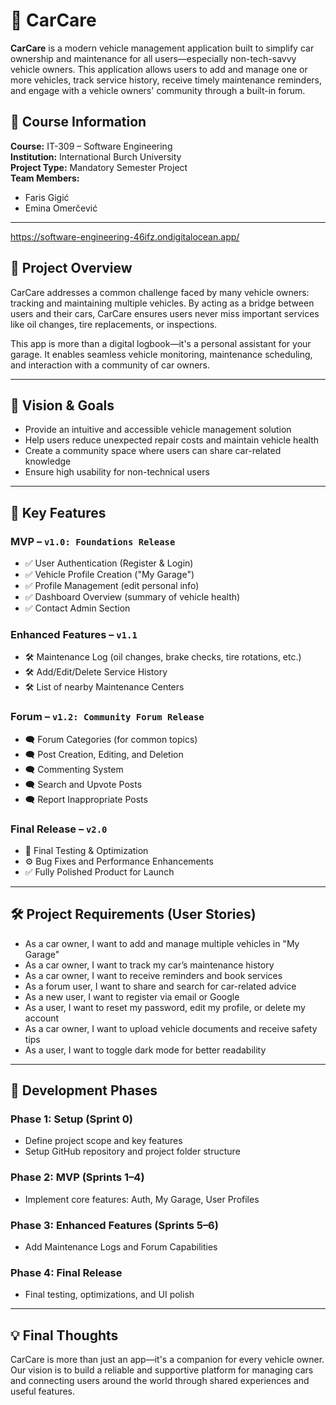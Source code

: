 # 🚗 CarCare

**CarCare** is a modern vehicle management application built to simplify car ownership and maintenance for all users—especially non-tech-savvy vehicle owners. This application allows users to add and manage one or more vehicles, track service history, receive timely maintenance reminders, and engage with a vehicle owners' community through a built-in forum.

## 📌 Course Information
**Course:** IT-309 – Software Engineering  
**Institution:** International Burch University  
**Project Type:** Mandatory Semester Project  
**Team Members:**  
- Faris Gigić
- Emina Omerčević

---
https://software-engineering-46ifz.ondigitalocean.app/

## 🧩 Project Overview

CarCare addresses a common challenge faced by many vehicle owners: tracking and maintaining multiple vehicles. By acting as a bridge between users and their cars, CarCare ensures users never miss important services like oil changes, tire replacements, or inspections. 

This app is more than a digital logbook—it's a personal assistant for your garage. It enables seamless vehicle monitoring, maintenance scheduling, and interaction with a community of car owners.

---

## 🚀 Vision & Goals

- Provide an intuitive and accessible vehicle management solution
- Help users reduce unexpected repair costs and maintain vehicle health
- Create a community space where users can share car-related knowledge
- Ensure high usability for non-technical users

---

## 🔧 Key Features

### MVP – `v1.0: Foundations Release`
- ✅ User Authentication (Register & Login)
- ✅ Vehicle Profile Creation ("My Garage")
- ✅ Profile Management (edit personal info)
- ✅ Dashboard Overview (summary of vehicle health)
- ✅ Contact Admin Section

### Enhanced Features – `v1.1`
- 🛠️ Maintenance Log (oil changes, brake checks, tire rotations, etc.)
- 🛠️ Add/Edit/Delete Service History
- 🛠️ List of nearby Maintenance Centers

### Forum – `v1.2: Community Forum Release`
- 🗨️ Forum Categories (for common topics)
- 🗨️ Post Creation, Editing, and Deletion
- 🗨️ Commenting System
- 🗨️ Search and Upvote Posts
- 🗨️ Report Inappropriate Posts

### Final Release – `v2.0`
- 🧪 Final Testing & Optimization
- ⚙️ Bug Fixes and Performance Enhancements
- ✅ Fully Polished Product for Launch

---

## 🛠️ Project Requirements (User Stories)

- As a car owner, I want to add and manage multiple vehicles in "My Garage"
- As a car owner, I want to track my car’s maintenance history
- As a car owner, I want to receive reminders and book services
- As a forum user, I want to share and search for car-related advice
- As a new user, I want to register via email or Google
- As a user, I want to reset my password, edit my profile, or delete my account
- As a car owner, I want to upload vehicle documents and receive safety tips
- As a user, I want to toggle dark mode for better readability

---

## 🧪 Development Phases

### Phase 1: Setup (Sprint 0)
- Define project scope and key features
- Setup GitHub repository and project folder structure

### Phase 2: MVP (Sprints 1–4)
- Implement core features: Auth, My Garage, User Profiles

### Phase 3: Enhanced Features (Sprints 5–6)
- Add Maintenance Logs and Forum Capabilities

### Phase 4: Final Release
- Final testing, optimizations, and UI polish

---

## 💡 Final Thoughts

CarCare is more than just an app—it's a companion for every vehicle owner. Our vision is to build a reliable and supportive platform for managing cars and connecting users around the world through shared experiences and useful features.

